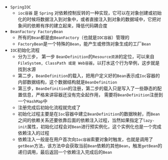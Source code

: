 - `SpringIOC` 
  - `ioc容器` 是 `Spring` 对依赖控制反转的一种实现，它可以在对象创建或初始化的时候将数据注入到对象中，或者直接注入到对象的数据域中，它把对象间的依赖有序的建立起来，降低代码耦合度
- `BeanFactory FactoryBean`
  - 所有的`Bean`都是由`BeanFactory`（也就是`IOC容器`）管理的
  - `FactoryBean`是一个特殊的`Bean`，能产生或修饰对象生成的工厂`Bean`
- `IOC`初始化流程
  - 分为三步， 第一步 `BeanDefinition`的`Resource资源`的定位，可以来自`FileSystem, ClassPath 或是 Web容器`，以打水这个行为举例，这步就是找到水源
  - 第二步，`BeanDefinition`的载入，把用户定义好的`Bean`表示成`Ioc`容器的内部数据结构，这个数据结构就是`BeanDefinition`
  - 第三步，`BeanDefinition`的注册，第二步的载入只是写入了一些静态的配置信息，严格来讲容器还没有完全起作用， 需要将`BeanDefinition`注册到一个`HashMap`中
  - 注册完成后初始化流程就完成了
  - 初始化过程主要是在`Ioc`容器中建立`BeanDefinition`的数据映射，而`Bean`之间的依赖关系还要依靠后面的依赖注入过程，当然如果指定了`lazy-init`属性，初始化过程会对`Bean`进行预实例化，这个实例化也是一个完成依赖注入的过程
  - 依赖注入一般是在用户首次向`Ioc容器`索要对象时触发，也就是调用了`getBean`方法，该方法中会获取当前`Bean`依赖的其他`Bean`，触发`getBean`的递归调用，最后返回一个依赖注入完成后的`Bean`

